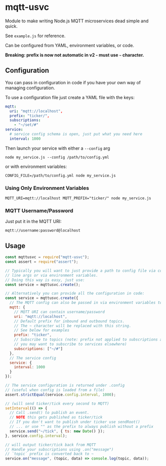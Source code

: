 # mqtt-usvc

Module to make writing Node.js MQTT microservices dead simple and quick.

See `example.js` for reference.

Can be configured from YAML, environment variables, or code.

**Breaking: prefix is now not automatic in v2 - must use `~` character.**

## Configuration

You can pass in configuration in code if you have your own way of managing configuration.

To use a configuration file just create a YAML file with the keys:

```yml
mqtt:
  uri: "mqtt://localhost",
  prefix: "ticker/",
  subscriptions:
    - "~/set/#"
service:
  # service config schema is open, just put what you need here
  interval: 1000
```

Then launch your service with either a `--config` arg

```
node my_service.js --config /path/to/config.yml
```

or with environment variables:

```
CONFIG_FILE=/path/to/config.yml node my_service.js
```

### Using Only Environment Variables

```
MQTT_URI=mqtt://localhost MQTT_PREFIX="ticker/" node my_service.js
```

### MQTT Username/Password

Just put it in the MQTT URI:

```
mqtt://username:password@localhost
```

## Usage

```js
const mqttusvc = require("mqtt-usvc");
const assert = require("assert");

// Typically you will want to just provide a path to config file via command
// line args or via environment variables.
// Doing this way is easy, just use:
const service = mqttusvc.create();

// Alternatively you can provide all the configuration in code:
const service = mqttusvc.create({
  // The MQTT config can also be passed in via environment variables too
  mqtt: {
    // MQTT URI can contain username/password
    uri: "mqtt://localhost",
    // Default prefix for inbound and outbound topics.
    // The ~ character will be replaced with this string.
    // See below for examples
    prefix: "ticker",
    // Subscribe to topics (note: prefix not applied to subscriptions as
    // you may want to subscribe to services elsewhere)
    subscriptions: ["~/#"]
  },
  // The service config
  service: {
    interval: 1000
  }
});

// The service configuration is returned under .config
// (useful when config is loaded from a file)
assert.strictEqual(service.config.interval, 1000);

// (will send ticker/tick every second to MQTT)
setInterval(() => {
  // Call .send() to publish an event.
  // NOTE this gets published as ticker/tick
  // If you don't want to publish under ticker use sendRoot()
  // ... or use "" as the prefix to always publish without a prefix
  service.send("~/tick", { ts: new Date() });
}, service.config.interval);

// will output ticker/tick back from MQTT
// Handle your subscriptions using .on("message")
// `topic` prefix is converted back to ~
service.on("message", (topic, data) => console.log(topic, data));
```
